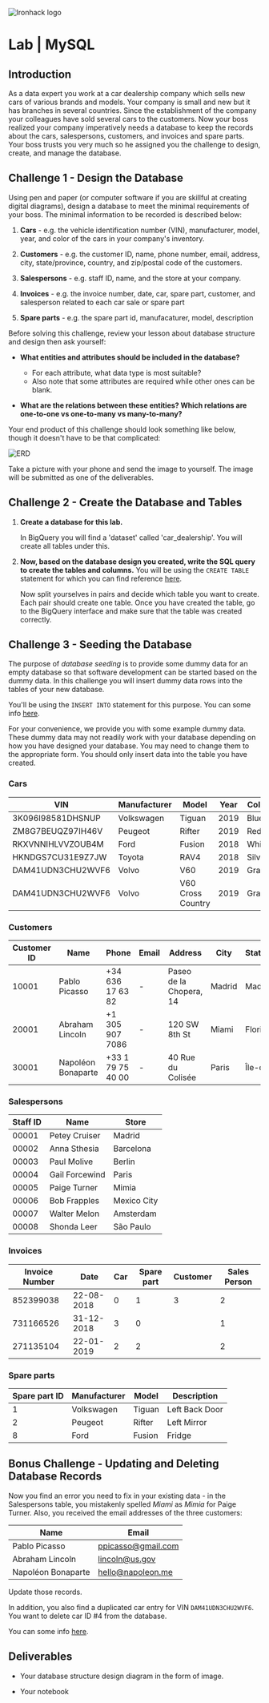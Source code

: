 ![Ironhack logo](https://i.imgur.com/1QgrNNw.png)

# Lab | MySQL

## Introduction

As a data expert you work at a car dealership company which sells new cars of various brands and models. Your company is small and new but it has branches in several countries. Since the establishment of the company your colleagues have sold several cars to the customers. Now your boss realized your company imperatively needs a database to keep the records about the cars, salespersons, customers, and invoices and spare parts. Your boss trusts you very much so he assigned you the challenge to design, create, and manage the database.

## Challenge 1 - Design the Database

Using pen and paper (or computer software if you are skillful at creating digital diagrams), design a database to meet the minimal requirements of your boss. The minimal information to be recorded is described below:

1. **Cars** - e.g. the vehicle identification number (VIN), manufacturer, model, year, and color of the cars in your company's inventory.

1. **Customers** - e.g. the customer ID, name, phone number, email, address, city, state/province, country, and zip/postal code of the customers.

1. **Salespersons** - e.g. staff ID, name, and the store at your company.

1. **Invoices** - e.g. the invoice number, date, car, spare part, customer, and salesperson related to each car sale or spare part

1. **Spare parts** - e.g. the spare part id, manufacaturer, model, description


Before solving this challenge, review your lesson about database structure and design then ask yourself:

* **What entities and attributes should be included in the database?**
	* For each attribute, what data type is most suitable?
	* Also note that some attributes are required while other ones can be blank.

* **What are the relations between these entities? Which relations are one-to-one vs one-to-many vs many-to-many?**

Your end product of this challenge should look something like below, though it doesn't have to be that complicated:

![ERD](https://s3-eu-west-1.amazonaws.com/ih-materials/uploads/data-static/images/erd.png)

Take a picture with your phone and send the image to yourself. The image will be submitted as one of the deliverables.

## Challenge 2 - Create the Database and Tables

1. **Create a database for this lab.** 

	In BigQuery you will find a 'dataset' called 'car_dealership'. You will create all tables under this.


1. **Now, based on the database design you created, write the SQL query to create the tables and columns.** You will be using the `CREATE TABLE` statement for which you can find reference [here](https://cloud.google.com/bigquery/docs/reference/standard-sql/data-definition-language).

	 Now split yourselves in pairs and decide which table you want to create. Each pair should create one table. Once you have created the table, go to the BigQuery interface and make sure that the table was created correctly. 

## Challenge 3 - Seeding the Database

The purpose of *database seeding* is to provide some dummy data for an empty database so that software development can be started based on the dummy data. In this challenge you will insert dummy data rows into the tables of your new database.

You'll be using the `INSERT INTO` statement for this purpose. You can some info [here](https://cloud.google.com/bigquery/docs/reference/standard-sql/dml-syntax).

For your convenience, we provide you with some example dummy data. These dummy data may not readily work with your database depending on how you have designed your database. You may need to change them to the appropriate form. You should only insert data into the table you have created. 

### Cars

| VIN | Manufacturer | Model | Year | Color |
| --- | --- | --- | --- | --- |
| 3K096I98581DHSNUP | Volkswagen | Tiguan | 2019 | Blue |
| ZM8G7BEUQZ97IH46V | Peugeot | Rifter | 2019 | Red |
| RKXVNNIHLVVZOUB4M | Ford | Fusion | 2018 | White |
| HKNDGS7CU31E9Z7JW | Toyota | RAV4 | 2018 | Silver |
| DAM41UDN3CHU2WVF6 | Volvo | V60 | 2019 | Gray |
| DAM41UDN3CHU2WVF6 | Volvo | V60 Cross Country | 2019 | Gray |

### Customers

| Customer ID | Name | Phone | Email | Address | City | State/Province | Country | Postal |
| --- | --- | --- | --- | --- | --- | --- | --- | --- |
| 10001 | Pablo Picasso | +34 636 17 63 82 | - | Paseo de la Chopera, 14 | Madrid | Madrid | Spain | 28045 |
| 20001 | Abraham Lincoln | +1 305 907 7086 | - | 120 SW 8th St | Miami | Florida | United States | 33130 |
| 30001 | Napoléon Bonaparte | +33 1 79 75 40 00 | - | 40 Rue du Colisée | Paris | Île-de-France | France | 75008 |

### Salespersons

| Staff ID | Name | Store |
| --- | --- | --- |
| 00001 | Petey Cruiser | Madrid |
| 00002 | Anna Sthesia | Barcelona |
| 00003 | Paul Molive | Berlin |
| 00004 | Gail Forcewind | Paris |
| 00005 | Paige Turner | Mimia |
| 00006 | Bob Frapples | Mexico City |
| 00007 | Walter Melon | Amsterdam |
| 00008 | Shonda Leer | São Paulo |

### Invoices

| Invoice Number | Date | Car | Spare part | Customer | Sales Person |
| --- | --- | --- | --- | --- | --- |
| 852399038 | 22-08-2018 | 0 | 1 | 3 | 2 |
| 731166526 | 31-12-2018 | 3 | 0 |   | 1 |
| 271135104 | 22-01-2019 | 2 | 2 |   | 2 |

### Spare parts

| Spare part ID | Manufacturer | Model | Description |
| --- | --- | --- | --- | 
| 1 | Volkswagen | Tiguan | Left Back Door | 
| 2 | Peugeot | Rifter | Left Mirror |
| 8 | Ford | Fusion | Fridge |

## Bonus Challenge - Updating and Deleting Database Records

Now you find an error you need to fix in your existing data - in the Salespersons table, you mistakenly spelled *Miami* as *Mimia* for Paige Turner. Also, you received the email addresses of the three customers:

| Name | Email |
| --- | ---|
| Pablo Picasso | ppicasso@gmail.com |
| Abraham Lincoln | lincoln@us.gov |
| Napoléon Bonaparte | hello@napoleon.me |

Update those records. 

In addition, you also find a duplicated car entry for VIN `DAM41UDN3CHU2WVF6`. You want to delete car ID #4 from the database. 

You can some info [here](https://cloud.google.com/bigquery/docs/updating-data).

## Deliverables

- Your database structure design diagram in the form of image.

- Your notebook

